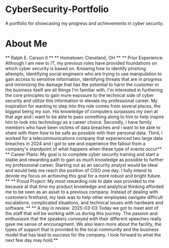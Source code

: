 # CyberSecurity-Portfolio
A portfolio for showcasing my progress and achievements in cyber security.
#  About Me
** Ralph E. Carson II **
** Hometown: Cleveland, OH **
** Prior Experience: Although I am new to IT, my previous roles have provided foundations on which cyber security is based on. Knowing how to identify phishing attempts, identifying social engineers who are trying to use manipulation to gain access to sensitive information, identifying threats that are in progress and minimizing the damage that has the potential to harm the customer or the business itself are all things I'm familiar with. I'm interested in furthering the core principles to gain more exposure to the technical side of cyber security and utilize this information to elevate my professional career. My inspiration for wanting to step into this role comes from several places, the biggest being my son. His knowledge of computers surpasses my own at that age and i want to be able to pass something along to him to help inspire him to look into technology as a career choice. Secondly, i have family members who have been victims of data breaches and i want to be able to share with them how to be safe as possible with their personal data. Third, i worked for a telecommunications company that experienced two large data breaches in 2024 and i got to see and experience the fallout from a company's standpoint of what happens when these type of events occur**
** Career Plans: My goal is to complete cyber security training and start a stable and rewarding path to gain as much knowledge as possible to further my professional career. Starting out as an security analyst would be ideal and would help me reach the position of CISO one day. I fully intend to devote my focus on achieving this goal for a more robust and bright future. **
** Proud Project: My most rewarding role to date was provided to me because at that time my product knowledge and analytical thinking afforded me to be seen as an asset to a previous company. Instead of dealing with customers firsthand, my task was to help other employees navigate difficult escalations, complicated situations, and technical issues with hardware and software. **
** A day in review:  2025-03-03  Today we got to meet alot of the staff that will be working with us during this journey. The passion and enthusiasm that the speakers conveyed with their different speeches really gave me sense of encouragment. We also learn more about the facility, the types of support that is provided to the local community and the business model that has lead to success for the company. I look forward to what the next few day may hold.**
